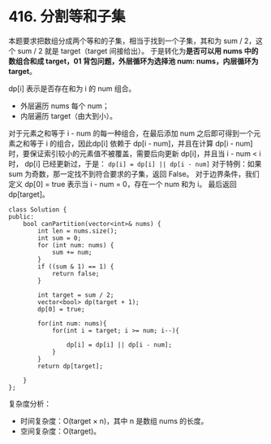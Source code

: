# 416. 分割等和子集

本题要求把数组分成两个等和的子集，相当于找到一个子集，其和为 sum / 2，这个 sum / 2 就是 target（target 间接给出）。
于是转化为**是否可以用 nums 中的数组合和成 target，01 背包问题，外层循环为选择池 num: nums，内层循环为 target**。

dp[i] 表示是否存在和为 i 的 num 组合。
- 外层遍历 nums 每个 num；
- 内层遍历 target（由大到小）。

对于元素之和等于 i - num 的每一种组合，在最后添加 num 之后即可得到一个元素之和等于 i 的组合，因此dp[i] 依赖于 dp[i - num]，并且在计算 dp[i - num] 时，要保证索引较小的元素值不被覆盖，需要后向更新 dp[i]，并且当 i - num < i 时， dp[i] 已经更新过，于是：
`dp[i] = dp[i] || dp[i - num]`
对于特例：如果 sum 为奇数，那一定找不到符合要求的子集，返回 False。
对于边界条件，我们定义 dp[0] = true 表示当 i - num = 0，存在一个 num 和为 i。
最后返回 dp[target]。

```
class Solution {
public:
    bool canPartition(vector<int>& nums) {
        int len = nums.size();
        int sum = 0;
        for (int num: nums) {
            sum += num;
        }
        if ((sum & 1) == 1) {
            return false;
        }

        int target = sum / 2;
        vector<bool> dp(target + 1);
        dp[0] = true;

        for(int num: nums){
            for(int i = target; i >= num; i--){
               
                dp[i] = dp[i] || dp[i - num];
            }
        }
        return dp[target];
        
    }
};
```

复杂度分析：
- 时间复杂度：O(target × n)，其中 n 是数组 nums 的长度。
- 空间复杂度：O(target)。